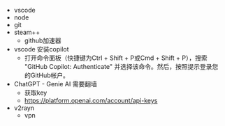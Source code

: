 - vscode
- node
- git
- steam++
  - github加速器
- vscode 安装copilot
  - 打开命令面板（快捷键为Ctrl + Shift + P或Cmd + Shift + P），搜索 "GitHub Copilot: Authenticate" 并选择该命令。然后，按照提示登录您的GitHub帐户。
- ChatGPT - Genie AI 需要翻墙
  - 获取key
  - https://platform.openai.com/account/api-keys
- v2rayn
  - vpn

